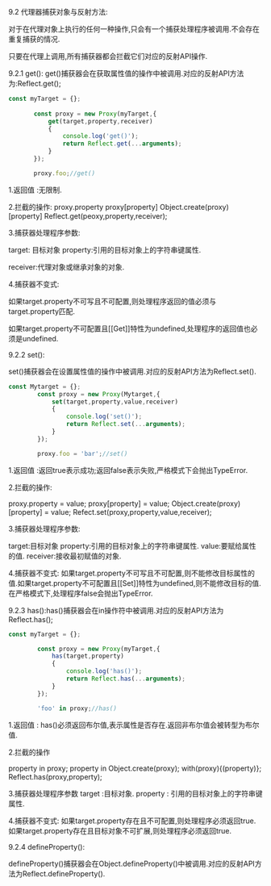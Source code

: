 9.2 代理器捕获对象与反射方法:

  对于在代理对象上执行的任何一种操作,只会有一个捕获处理程序被调用.不会存在重复捕获的情况.

  只要在代理上调用,所有捕获器都会拦截它们对应的反射API操作.

 9.2.1 get(): get()捕获器会在获取属性值的操作中被调用.对应的反射API方法为:Reflect.get();

 ```javascript
const myTarget = {};
        
        const proxy = new Proxy(myTarget,{
            get(target,property,receiver)
            {
                console.log('get()');
                return Reflect.get(...arguments);
            }
        });

        proxy.foo;//get()
 ```

 1.返回值 :无限制.

2.拦截的操作: proxy.property   proxy[property]  Object.create(proxy)[property]   Reflect.get(peoxy,property,receiver);

3.捕获器处理程序参数: 

target: 目标对象   property:引用的目标对象上的字符串键属性.

receiver:代理对象或继承对象的对象.

4.捕获器不变式:

如果target.property不可写且不可配置,则处理程序返回的值必须与target.property匹配.

如果target.property不可配置且[[Get]]特性为undefined,处理程序的返回值也必须是undefined.

9.2.2 set():

 set()捕获器会在设置属性值的操作中被调用.对应的反射API方法为Reflect.set().

```javascript
const Mytarget = {};
        const proxy = new Proxy(Mytarget,{
            set(target,property,value,receiver)
            {
                console.log('set()');
                return Reflect.set(...arguments);
            }
        });

        proxy.foo = 'bar';//set()
```

1.返回值 :返回true表示成功;返回false表示失败,严格模式下会抛出TypeError.

2.拦截的操作:

proxy.property = value; proxy[property] = value; Object.create(proxy)[property] = value; Refect.set(proxy,property,value,receiver);

3.捕获器处理程序参数:

target:目标对象 property:引用的目标对象上的字符串键属性.  value:要赋给属性的值.   receiver:接收最初赋值的对象.

4.捕获器不变式: 如果target.property不可写且不可配置,则不能修改目标属性的值.如果target.property不可配置且[[Set]]特性为undefined,则不能修改目标的值.在严格模式下,处理程序false会抛出TypeError.

9.2.3 has():has()捕获器会在in操作符中被调用.对应的反射API方法为Reflect.has();

```javascript
const myTarget = {};

        const proxy = new Proxy(myTarget,{
            has(target,property)
            {
                console.log('has()');
                return Reflect.has(...arguments);
            }
        });

        'foo' in proxy;//has()
```

1.返回值 : has()必须返回布尔值,表示属性是否存在.返回非布尔值会被转型为布尔值.

2.拦截的操作

property in proxy;  property in Object.create(proxy);  with(proxy){(property)};  Reflect.has(proxy,property);

3.捕获器处理程序参数 target :目标对象. property : 引用的目标对象上的字符串键属性.

4.捕获器不变式: 如果target.property存在且不可配置,则处理程序必须返回true.如果target.property存在且目标对象不可扩展,则处理程序必须返回true.

9.2.4  defineProperty():

 defineProperty()捕获器会在Object.defineProperty()中被调用.对应的反射API方法为Reflect.defineProperty().

